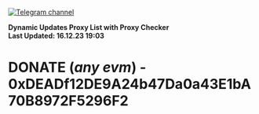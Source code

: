 [![Telegram channel](https://img.shields.io/endpoint?url=https://runkit.io/damiankrawczyk/telegram-badge/branches/master?url=https://t.me/n4z4v0d)](https://t.me/n4z4v0d) 

**Dynamic Updates Proxy List with Proxy Checker**  
**Last Updated: 16.12.23 19:03**

# DONATE (_any evm_) - 0xDEADf12DE9A24b47Da0a43E1bA70B8972F5296F2
